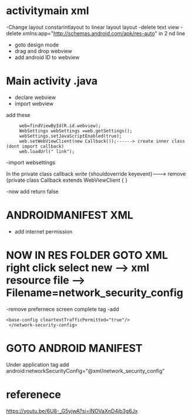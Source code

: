 # activitymain xml


 -Change layout constarintlayout to linear layout layout
 -delete text view
 -delete    xmlns:app="http://schemas.android.com/apk/res-auto" in 2 nd line

 - goto design mode
 - drag and drop webview
 - add android ID to webview

# Main activity .java
 - declare webview
 - import webview

 add these

         web=findViewById(R.id.webview);
         WebSettings webSettings =web.getSettings();
         webSettings.setJavaScriptEnabled(true);
         web.setWebViewClient(new Callback());------> create inner class (dont import callback)
         web.loadUrl(" link");
 -import websettings

In the private class callback write {shouldoverride keyevent}---> remove {private class Callback extends WebViewClient {
                                                                              }

 -now add return false


# ANDROIDMANIFEST XML

- add internet permission
 <uses-permission android:name="andriod.permission.INTERNET"/>
 <uses-permission android:name="android.permission.ACCESS_NETWORK_STATE"/>

#  NOW IN RES FOLDER GOTO XML right click select new --> xml resource file  --> Filename=network_security_config

-remove prefernece screen complete tag
-add <network-security-config>

    <base-config cleartextTrafficPermitted="true"/>
     </network-security-config>

# GOTO ANDROID MANIFEST

Under application tag add
        android:networkSecurityConfig="@xml/network_security_config"








# referenece
https://youtu.be/6U8-_G5yjwA?si=lNOVaXnD4jb3g6Jx
